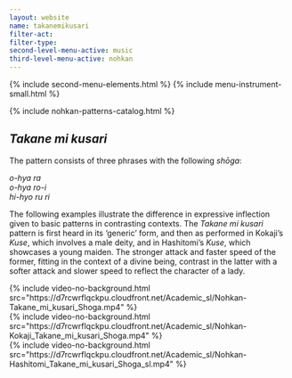```yaml
---
layout: website
name: takanemikusari
filter-act:
filter-type:
second-level-menu-active: music
third-level-menu-active: nohkan
---
```


{% include second-menu-elements.html %}
{% include menu-instrument-small.html %}

<main class="page-content">
<div class="wrapper sidebar-contents">
  <aside class="sidebar-contents__table">
    {% include nohkan-patterns-catalog.html %}
  </aside>
  <section class="sidebar-contents__section">
  <div class="text-container">
    <h2><em>Takane mi kusari</em></h2>
    <p>The pattern consists of three phrases with the following <em>shōga</em>:</p><p>
<em>o-hya ra<br>
o-hya ro-i<br>
hi-hyo ru ri
</em>
</p><p>The following examples illustrate the difference in expressive inflection given to basic patterns in contrasting contexts. The <em>Takane mi kusari</em> pattern is first heard in its ‘generic’ form, and then as performed in Kokaji’s <em>Kuse</em>, which involves a male deity, and in Hashitomi’s <em>Kuse</em>, which showcases a young maiden. The stronger attack and faster speed of the former, fitting in the context of a divine being, contrast in the latter with a softer attack and slower speed to reflect the character of a lady.</p>
<div class="tabs-container">
  <div class="tabs-container__links">
    <div class="wrapper">
      <div id="tabs"></div>
    </div>
  </div>
  <div class="tabs-container__content">
    <div class="wrapper">
<section id='generic' title='Generic' class='tabbed-narrative'>
{% include video-no-background.html
  src="https://d7rcwrflqckpu.cloudfront.net/Academic_sl/Nohkan-Takane_mi_kusari_Shoga.mp4"
%}
</section>
<section id='Kokaji' title='Kokaji' class='tabbed-narrative'>
{% include video-no-background.html
  src="https://d7rcwrflqckpu.cloudfront.net/Academic_sl/Nohkan-Kokaji_Takane_mi_kusari_Shoga.mp4"
%}
</section>
<section id='Hashitomi' title='Hashitomi' class='tabbed-narrative'>
{% include video-no-background.html
  src="https://d7rcwrflqckpu.cloudfront.net/Academic_sl/Nohkan-Hashitomi_Takane_mi_kusari_Shoga_sl.mp4"
%}
</section>
  </div>
  </div>
  </div>
  </div>
  </section>
  </div>
</main>
